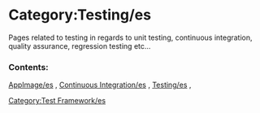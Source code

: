 # Category:Testing/es
Pages related to testing in regards to unit testing, continuous integration, quality assurance, regression testing etc\...

### Contents:

[AppImage/es](AppImage/es.md) , [Continuous Integration/es](Continuous_Integration/es.md) , [Testing/es](Testing/es.md) ,

[Category:Test Framework/es](Category:Test_Framework/es.md)
